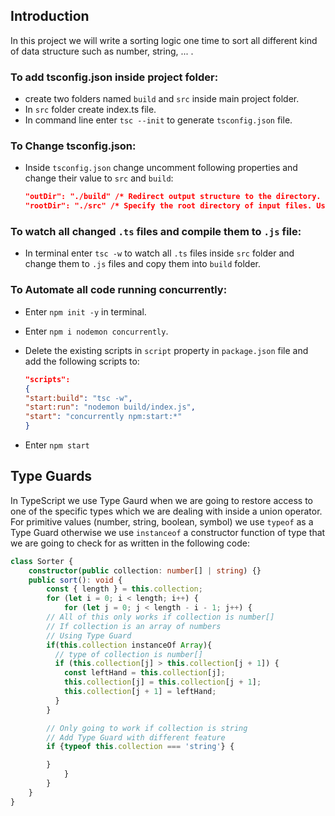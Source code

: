 ## Introduction

In this project we will write a sorting logic one time to sort all different kind of data structure such as number, string, ... .

### To add tsconfig.json inside project folder:

- create two folders named `build` and `src` inside main project folder.
- In `src` folder create index.ts file.
- In command line enter `tsc --init` to generate `tsconfig.json` file.

### To Change tsconfig.json:

- Inside `tsconfig.json` change uncomment following properties and change their value to `src` and `build`:

  ```json
  "outDir": "./build" /* Redirect output structure to the directory. */,
  "rootDir": "./src" /* Specify the root directory of input files. Use to control the output
  ```

### To watch all changed `.ts` files and compile them to `.js` file:

- In terminal enter `tsc -w` to watch all `.ts` files inside `src` folder and change them to `.js` files and copy them into `build` folder.

### To Automate all code running concurrently:

- Enter `npm init -y` in terminal.
- Enter `npm i nodemon concurrently`.
- Delete the existing scripts in `script` property in `package.json` file and add the following scripts to:

  ```json
  "scripts":
  {
  "start:build": "tsc -w",
  "start:run": "nodemon build/index.js",
  "start": "concurrently npm:start:*"
  }
  ```

- Enter `npm start`

## Type Guards

In TypeScript we use Type Gaurd when we are going to restore access to one of the specific types which we are dealing with inside a union operator.
For primitive values (number, string, boolean, symbol) we use `typeof` as a Type Guard otherwise we use `instanceof` a constructor function of type that we are going to check for as written in the following code:

```typescript
class Sorter {
	constructor(public collection: number[] | string) {}
	public sort(): void {
		const { length } = this.collection;
		for (let i = 0; i < length; i++) {
			for (let j = 0; j < length - i - 1; j++) {
        // All of this only works if collection is number[]
        // If collection is an array of numbers
        // Using Type Guard
        if(this.collection instanceOf Array){
          // type of collection is number[]
          if (this.collection[j] > this.collection[j + 1]) {
            const leftHand = this.collection[j];
            this.collection[j] = this.collection[j + 1];
            this.collection[j + 1] = leftHand;
          }
        }

        // Only going to work if collection is string
        // Add Type Guard with different feature
        if {typeof this.collection === 'string'} {

        }
			}
		}
	}
}

```
